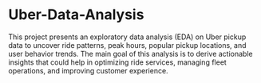 # Uber-Data-Analysis
This project presents an exploratory data analysis (EDA) on Uber pickup data to uncover ride patterns, peak hours, popular pickup locations, and user behavior trends.  The main goal of this analysis is to derive actionable insights that could help in optimizing ride services, managing fleet operations, and improving customer experience.
